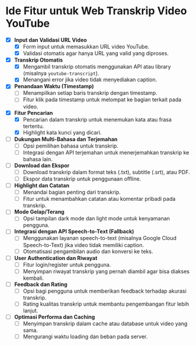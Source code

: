 # Ide Fitur untuk Web Transkrip Video YouTube

- [x] **Input dan Validasi URL Video**
  - [x] Form input untuk memasukkan URL video YouTube.
  - [x] Validasi otomatis agar hanya URL yang valid yang diproses.

- [x] **Transkrip Otomatis**
  - [x] Mengambil transkrip otomatis menggunakan API atau library (misalnya `youtube-transcript`).
  - [x] Menangani error jika video tidak menyediakan caption.

- [x] **Penandaan Waktu (Timestamp)**
  - [ ] Menampilkan setiap baris transkrip dengan timestamp.
  - [ ] Fitur klik pada timestamp untuk melompat ke bagian terkait pada video.

- [x] **Fitur Pencarian**
  - [x] Pencarian dalam transkrip untuk menemukan kata atau frasa tertentu.
  - [x] Highlight kata kunci yang dicari.

- [ ] **Dukungan Multi-Bahasa dan Terjemahan**
  - [ ] Opsi pemilihan bahasa untuk transkrip.
  - [ ] Integrasi dengan API terjemahan untuk menerjemahkan transkrip ke bahasa lain.

- [ ] **Download dan Ekspor**
  - [ ] Download transkrip dalam format teks (.txt), subtitle (.srt), atau PDF.
  - [ ] Ekspor data transkrip untuk penggunaan offline.

- [ ] **Highlight dan Catatan**
  - [ ] Menandai bagian penting dari transkrip.
  - [ ] Fitur untuk menambahkan catatan atau komentar pribadi pada transkrip.

- [ ] **Mode Gelap/Terang**
  - [ ] Opsi tampilan dark mode dan light mode untuk kenyamanan pengguna.

- [ ] **Integrasi dengan API Speech-to-Text (Fallback)**
  - [ ] Menggunakan layanan speech-to-text (misalnya Google Cloud Speech-to-Text) jika video tidak memiliki caption.
  - [ ] Otomatisasi pengambilan audio dan konversi ke teks.

- [ ] **User Authentication dan Riwayat**
  - [ ] Fitur login/register untuk pengguna.
  - [ ] Menyimpan riwayat transkrip yang pernah diambil agar bisa diakses kembali.

- [ ] **Feedback dan Rating**
  - [ ] Opsi bagi pengguna untuk memberikan feedback terhadap akurasi transkrip.
  - [ ] Rating kualitas transkrip untuk membantu pengembangan fitur lebih lanjut.

- [ ] **Optimasi Performa dan Caching**
  - [ ] Menyimpan transkrip dalam cache atau database untuk video yang sama.
  - [ ] Mengurangi waktu loading dan beban pada server.
